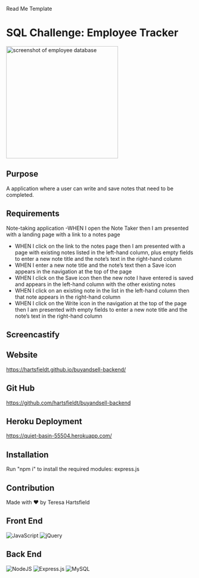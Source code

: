 Read Me Template

# SQL Challenge: Employee Tracker

<img src="./assets/img/" alt="screenshot of employee database" height="300px"/>

## Purpose

A application where a user can write and save notes that need to be completed.

## Requirements

Note-taking application
-WHEN I open the Note Taker then I am presented with a landing page with a link to a notes page

- WHEN I click on the link to the notes page then I am presented with a page with existing notes listed in the left-hand column, plus empty fields to enter a new note title and the note’s text in the right-hand column
- WHEN I enter a new note title and the note’s text then a Save icon appears in the navigation at the top of the page
- WHEN I click on the Save icon then the new note I have entered is saved and appears in the left-hand column with the other existing notes
- WHEN I click on an existing note in the list in the left-hand column then that note appears in the right-hand column
- WHEN I click on the Write icon in the navigation at the top of the page then I am presented with empty fields to enter a new note title and the note’s text in the right-hand column

## Screencastify

## Website

https://hartsfieldt.github.io/buyandsell-backend/

## Git Hub

https://github.com/hartsfieldt/buyandsell-backend

## Heroku Deployment

https://quiet-basin-55504.herokuapp.com/

## Installation

Run "npm i" to install the required modules: express.js

## Contribution

Made with ❤️ by Teresa Hartsfield

## Front End

![JavaScript](https://img.shields.io/badge/javascript-%23323330.svg?style=for-the-badge&logo=javascript&logoColor=%23F7DF1E)
![jQuery](https://img.shields.io/badge/jquery-%230769AD.svg?style=for-the-badge&logo=jquery&logoColor=white)

## Back End

![NodeJS](https://img.shields.io/badge/node.js-6DA55F?style=for-the-badge&logo=node.js&logoColor=white)
![Express.js](https://img.shields.io/badge/express.js-%23404d59.svg?style=for-the-badge&logo=express&logoColor=%2361DAFB)
![MySQL](https://img.shields.io/badge/mysql-%2300f.svg?style=for-the-badge&logo=mysql&logoColor=white)
